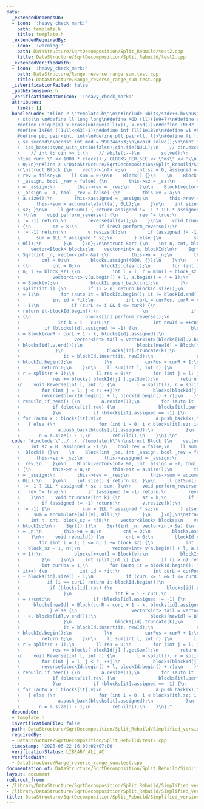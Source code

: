 ```yaml
---
data:
  _extendedDependsOn:
  - icon: ':heavy_check_mark:'
    path: template.h
    title: template.h
  _extendedRequiredBy:
  - icon: ':warning:'
    path: DataStructure/SqrtDecomposition/Split_Rebuild/test2.cpp
    title: DataStructure/SqrtDecomposition/Split_Rebuild/test2.cpp
  _extendedVerifiedWith:
  - icon: ':heavy_check_mark:'
    path: DataStructure/Range_reverse_range_sum.test.cpp
    title: DataStructure/Range_reverse_range_sum.test.cpp
  _isVerificationFailed: false
  _pathExtension: h
  _verificationStatusIcon: ':heavy_check_mark:'
  attributes:
    links: []
  bundledCode: "#line 2 \"template.h\"\n\n#include <bits/stdc++.h>\nusing namespace\
    \ std;\n \n#define ll long long\n#define MOD (ll)(1e9+7)\n#define all(x) (x).begin(),(x).end()\n\
    #define unique(x) x.erase(unique(all(x)), x.end())\n#define INF32 ((1ull<<31)-1)\n\
    #define INF64 ((1ull<<63)-1)\n#define inf (ll)1e18\n\n#define vi vector<int>\n\
    #define pii pair<int, int>\n#define pll pair<ll, ll>\n#define fi first\n#define\
    \ se second\n\nconst int mod = 998244353;\n\nvoid solve();\n\nint main(){\n  \
    \  ios_base::sync_with_stdio(false);cin.tie(NULL);\n    // cin.exceptions(cin.failbit);\n\
    \    // int t; cin >> t;\n    // while(t--)\n        solve();\n    cerr << \"\\\
    nTime run: \" << 1000 * clock() / CLOCKS_PER_SEC << \"ms\" << '\\n';\n    return\
    \ 0;\n}\n#line 2 \"DataStructure/SqrtDecomposition/Split_Rebuild/Simplified_version.h\"\
    \n\nstruct Block {\n    vector<int> v;\n    int sz = 0, assigned = -1;\n    bool\
    \ rev = false;\n    ll sum = 0;\n\n    Block() {}\n    \n    Block(int _sz, int\
    \ _assign, bool _rev = false) {\n        this->sz = _sz;\n        this->assigned\
    \ = _assign;\n        this->rev = _rev;\n    }\n\n    Block(vector<int> &a, int\
    \ _assign = -1, bool _rev = false) {\n        this->v = a;\n        this->sz =\
    \ a.size();\n        this->assigned = _assign;\n        this->rev = _rev;\n  \
    \      this->sum = accumulate(all(a), 0LL);\n    }\n\n    int size() { return\
    \ sz; }\n\n    ll getSum() { return assigned != -1 ? 1LL * assigned * sz : sum;\
    \ }\n\n    void perform_reverse() {\n        rev ^= true;\n        if (assigned\
    \ != -1) return;\n        reverse(all(v));\n    }\n\n    void truncate(int k)\
    \ {\n        sz = k;\n        if (rev) perform_reverse();\n        if (assigned\
    \ != -1) return;\n        v.resize(k);\n        if (assigned != -1) {\n      \
    \      sum = 1LL * assigned * sz;\n        } else {\n            sum = accumulate(all(v),\
    \ 0ll);\n        }\n    }\n};\n\nstruct Sqrt {\n    int n, cnt, block_sz = 450;\n\
    \    vector<Block> blocks;\n    vector<int> a, blockId;\n\n    Sqrt() {}\n   \
    \ Sqrt(int _n, vector<int> &a) {\n        this->n = _n;\n        this->a = a;\n\
    \        cnt = 0;\n        blocks.assign(4000, {});\n    }\n\n    void rebuild()\
    \ {\n        cnt = 0;\n        blockId.clear();\n        for (int i = 1; i <=\
    \ n; i += block_sz) {\n            int l = i, r = min(i + block_sz - 1, n);\n\
    \            vector<int> v(a.begin() + l, a.begin() + r + 1);\n            blocks[++cnt]\
    \ = Block(v);\n            blockId.push_back(cnt);\n        }\n    }\n\n    int\
    \ split(int i) {\n        if (i > n) return blockId.size();\n        int curPos\
    \ = 1;\n        for (auto it = blockId.begin(); it != blockId.end(); it++) {\n\
    \            int id = *it;\n            int curL = curPos, curR = curPos + blocks[id].size()\
    \ - 1;\n            if (curL <= i && i <= curR) {\n                if (i == curL)\
    \ return it-blockId.begin();\n                \n                if (blocks[id].rev)\
    \ {\n                    blocks[id].perform_reverse();\n                }\n  \
    \              int k = i - curL;\n                int newId = ++cnt;\n       \
    \         if (blocks[id].assigned != -1) {\n                    blocks[newId]\
    \ = Block(curR - curL + 1 - k, blocks[id].assigned);\n                } else {\n\
    \                    vector<int> tail = vector<int>(blocks[id].v.begin() + k,\
    \ blocks[id].v.end());\n                    blocks[newId] = Block(tail);\n   \
    \             }\n                blocks[id].truncate(k);\n                ++it;\n\
    \                it = blockId.insert(it, newId);\n                return it -\
    \ blockId.begin();\n            }\n            curPos = curR + 1;\n        }\n\
    \        return 0;\n    }\n\n    ll sum(int l, int r) {\n        l = split(l),\
    \ r = split(r + 1);\n        ll res = 0;\n        for (int j = l; j < r; ++j)\n\
    \            res += blocks[ blockId[j] ].getSum();\n        return res;\n    }\n\
    \n    void Reverse(int l, int r) {\n        l = split(l), r = split(r + 1);\n\
    \        for (int j = l; j < r; ++j)\n            blocks[blockId[j]].rev ^= 1;\n\
    \        reverse(blockId.begin() + l, blockId.begin() + r);\n    }\n\n    void\
    \ rebuild_if_need() {\n        a.resize(1);\n        for (auto it : blockId) {\n\
    \            if (blocks[it].rev) {\n                blocks[it].perform_reverse();\n\
    \            }\n            if (blocks[it].assigned == -1) {\n               \
    \ for (auto x : blocks[it].v)\n                    a.push_back(x);\n         \
    \   } else {\n                for (int i = 0; i < blocks[it].sz; i++)\n      \
    \              a.push_back(blocks[it].assigned);\n            }\n        }\n \
    \       n = a.size() - 1;\n        rebuild();\n    }\n};\n"
  code: "#include \"../../../template.h\"\n\nstruct Block {\n    vector<int> v;\n\
    \    int sz = 0, assigned = -1;\n    bool rev = false;\n    ll sum = 0;\n\n  \
    \  Block() {}\n    \n    Block(int _sz, int _assign, bool _rev = false) {\n  \
    \      this->sz = _sz;\n        this->assigned = _assign;\n        this->rev =\
    \ _rev;\n    }\n\n    Block(vector<int> &a, int _assign = -1, bool _rev = false)\
    \ {\n        this->v = a;\n        this->sz = a.size();\n        this->assigned\
    \ = _assign;\n        this->rev = _rev;\n        this->sum = accumulate(all(a),\
    \ 0LL);\n    }\n\n    int size() { return sz; }\n\n    ll getSum() { return assigned\
    \ != -1 ? 1LL * assigned * sz : sum; }\n\n    void perform_reverse() {\n     \
    \   rev ^= true;\n        if (assigned != -1) return;\n        reverse(all(v));\n\
    \    }\n\n    void truncate(int k) {\n        sz = k;\n        if (rev) perform_reverse();\n\
    \        if (assigned != -1) return;\n        v.resize(k);\n        if (assigned\
    \ != -1) {\n            sum = 1LL * assigned * sz;\n        } else {\n       \
    \     sum = accumulate(all(v), 0ll);\n        }\n    }\n};\n\nstruct Sqrt {\n\
    \    int n, cnt, block_sz = 450;\n    vector<Block> blocks;\n    vector<int> a,\
    \ blockId;\n\n    Sqrt() {}\n    Sqrt(int _n, vector<int> &a) {\n        this->n\
    \ = _n;\n        this->a = a;\n        cnt = 0;\n        blocks.assign(4000, {});\n\
    \    }\n\n    void rebuild() {\n        cnt = 0;\n        blockId.clear();\n \
    \       for (int i = 1; i <= n; i += block_sz) {\n            int l = i, r = min(i\
    \ + block_sz - 1, n);\n            vector<int> v(a.begin() + l, a.begin() + r\
    \ + 1);\n            blocks[++cnt] = Block(v);\n            blockId.push_back(cnt);\n\
    \        }\n    }\n\n    int split(int i) {\n        if (i > n) return blockId.size();\n\
    \        int curPos = 1;\n        for (auto it = blockId.begin(); it != blockId.end();\
    \ it++) {\n            int id = *it;\n            int curL = curPos, curR = curPos\
    \ + blocks[id].size() - 1;\n            if (curL <= i && i <= curR) {\n      \
    \          if (i == curL) return it-blockId.begin();\n                \n     \
    \           if (blocks[id].rev) {\n                    blocks[id].perform_reverse();\n\
    \                }\n                int k = i - curL;\n                int newId\
    \ = ++cnt;\n                if (blocks[id].assigned != -1) {\n               \
    \     blocks[newId] = Block(curR - curL + 1 - k, blocks[id].assigned);\n     \
    \           } else {\n                    vector<int> tail = vector<int>(blocks[id].v.begin()\
    \ + k, blocks[id].v.end());\n                    blocks[newId] = Block(tail);\n\
    \                }\n                blocks[id].truncate(k);\n                ++it;\n\
    \                it = blockId.insert(it, newId);\n                return it -\
    \ blockId.begin();\n            }\n            curPos = curR + 1;\n        }\n\
    \        return 0;\n    }\n\n    ll sum(int l, int r) {\n        l = split(l),\
    \ r = split(r + 1);\n        ll res = 0;\n        for (int j = l; j < r; ++j)\n\
    \            res += blocks[ blockId[j] ].getSum();\n        return res;\n    }\n\
    \n    void Reverse(int l, int r) {\n        l = split(l), r = split(r + 1);\n\
    \        for (int j = l; j < r; ++j)\n            blocks[blockId[j]].rev ^= 1;\n\
    \        reverse(blockId.begin() + l, blockId.begin() + r);\n    }\n\n    void\
    \ rebuild_if_need() {\n        a.resize(1);\n        for (auto it : blockId) {\n\
    \            if (blocks[it].rev) {\n                blocks[it].perform_reverse();\n\
    \            }\n            if (blocks[it].assigned == -1) {\n               \
    \ for (auto x : blocks[it].v)\n                    a.push_back(x);\n         \
    \   } else {\n                for (int i = 0; i < blocks[it].sz; i++)\n      \
    \              a.push_back(blocks[it].assigned);\n            }\n        }\n \
    \       n = a.size() - 1;\n        rebuild();\n    }\n};"
  dependsOn:
  - template.h
  isVerificationFile: false
  path: DataStructure/SqrtDecomposition/Split_Rebuild/Simplified_version.h
  requiredBy:
  - DataStructure/SqrtDecomposition/Split_Rebuild/test2.cpp
  timestamp: '2025-05-22 16:09:02+07:00'
  verificationStatus: LIBRARY_ALL_AC
  verifiedWith:
  - DataStructure/Range_reverse_range_sum.test.cpp
documentation_of: DataStructure/SqrtDecomposition/Split_Rebuild/Simplified_version.h
layout: document
redirect_from:
- /library/DataStructure/SqrtDecomposition/Split_Rebuild/Simplified_version.h
- /library/DataStructure/SqrtDecomposition/Split_Rebuild/Simplified_version.h.html
title: DataStructure/SqrtDecomposition/Split_Rebuild/Simplified_version.h
---
```

